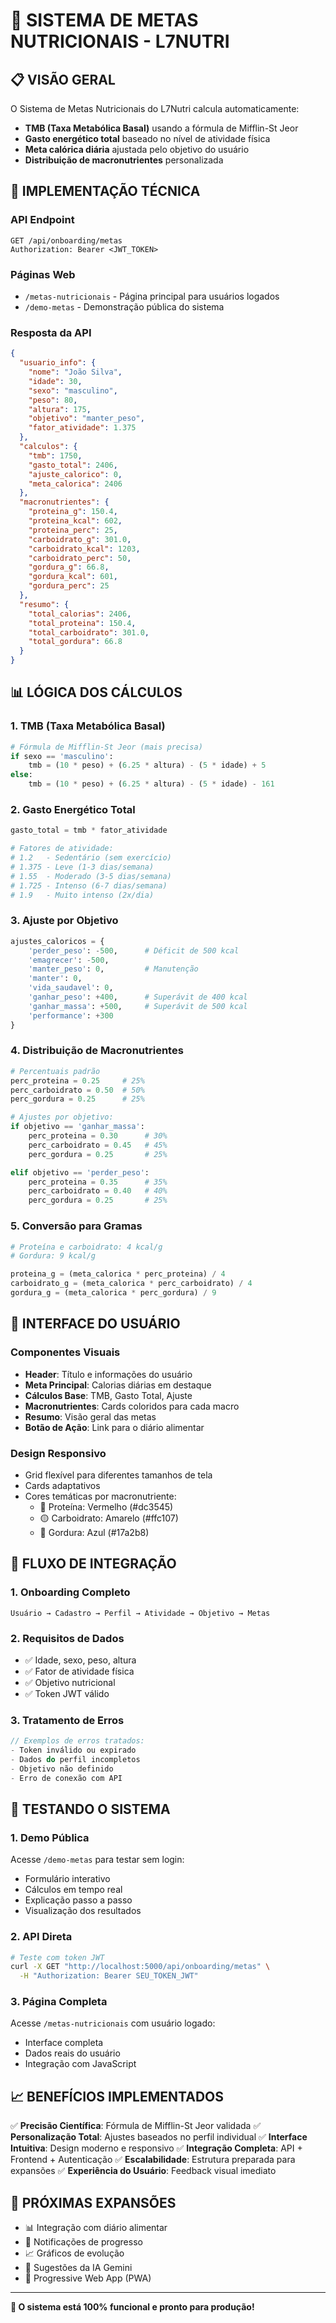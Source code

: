 # 🎯 SISTEMA DE METAS NUTRICIONAIS - L7NUTRI

## 📋 VISÃO GERAL

O Sistema de Metas Nutricionais do L7Nutri calcula automaticamente:
- **TMB (Taxa Metabólica Basal)** usando a fórmula de Mifflin-St Jeor
- **Gasto energético total** baseado no nível de atividade física
- **Meta calórica diária** ajustada pelo objetivo do usuário
- **Distribuição de macronutrientes** personalizada

## 🔧 IMPLEMENTAÇÃO TÉCNICA

### **API Endpoint**
```
GET /api/onboarding/metas
Authorization: Bearer <JWT_TOKEN>
```

### **Páginas Web**
- `/metas-nutricionais` - Página principal para usuários logados
- `/demo-metas` - Demonstração pública do sistema

### **Resposta da API**
```json
{
  "usuario_info": {
    "nome": "João Silva",
    "idade": 30,
    "sexo": "masculino",
    "peso": 80,
    "altura": 175,
    "objetivo": "manter_peso",
    "fator_atividade": 1.375
  },
  "calculos": {
    "tmb": 1750,
    "gasto_total": 2406,
    "ajuste_calorico": 0,
    "meta_calorica": 2406
  },
  "macronutrientes": {
    "proteina_g": 150.4,
    "proteina_kcal": 602,
    "proteina_perc": 25,
    "carboidrato_g": 301.0,
    "carboidrato_kcal": 1203,
    "carboidrato_perc": 50,
    "gordura_g": 66.8,
    "gordura_kcal": 601,
    "gordura_perc": 25
  },
  "resumo": {
    "total_calorias": 2406,
    "total_proteina": 150.4,
    "total_carboidrato": 301.0,
    "total_gordura": 66.8
  }
}
```

## 📊 LÓGICA DOS CÁLCULOS

### **1. TMB (Taxa Metabólica Basal)**
```python
# Fórmula de Mifflin-St Jeor (mais precisa)
if sexo == 'masculino':
    tmb = (10 * peso) + (6.25 * altura) - (5 * idade) + 5
else:
    tmb = (10 * peso) + (6.25 * altura) - (5 * idade) - 161
```

### **2. Gasto Energético Total**
```python
gasto_total = tmb * fator_atividade

# Fatores de atividade:
# 1.2   - Sedentário (sem exercício)
# 1.375 - Leve (1-3 dias/semana)
# 1.55  - Moderado (3-5 dias/semana)
# 1.725 - Intenso (6-7 dias/semana)
# 1.9   - Muito intenso (2x/dia)
```

### **3. Ajuste por Objetivo**
```python
ajustes_caloricos = {
    'perder_peso': -500,      # Déficit de 500 kcal
    'emagrecer': -500,        
    'manter_peso': 0,         # Manutenção
    'manter': 0,              
    'vida_saudavel': 0,       
    'ganhar_peso': +400,      # Superávit de 400 kcal
    'ganhar_massa': +500,     # Superávit de 500 kcal
    'performance': +300       
}
```

### **4. Distribuição de Macronutrientes**
```python
# Percentuais padrão
perc_proteina = 0.25     # 25%
perc_carboidrato = 0.50  # 50%
perc_gordura = 0.25      # 25%

# Ajustes por objetivo:
if objetivo == 'ganhar_massa':
    perc_proteina = 0.30      # 30%
    perc_carboidrato = 0.45   # 45%
    perc_gordura = 0.25       # 25%

elif objetivo == 'perder_peso':
    perc_proteina = 0.35      # 35%
    perc_carboidrato = 0.40   # 40%
    perc_gordura = 0.25       # 25%
```

### **5. Conversão para Gramas**
```python
# Proteína e carboidrato: 4 kcal/g
# Gordura: 9 kcal/g

proteina_g = (meta_calorica * perc_proteina) / 4
carboidrato_g = (meta_calorica * perc_carboidrato) / 4
gordura_g = (meta_calorica * perc_gordura) / 9
```

## 🎨 INTERFACE DO USUÁRIO

### **Componentes Visuais**
- **Header**: Título e informações do usuário
- **Meta Principal**: Calorias diárias em destaque
- **Cálculos Base**: TMB, Gasto Total, Ajuste
- **Macronutrientes**: Cards coloridos para cada macro
- **Resumo**: Visão geral das metas
- **Botão de Ação**: Link para o diário alimentar

### **Design Responsivo**
- Grid flexível para diferentes tamanhos de tela
- Cards adaptativos
- Cores temáticas por macronutriente:
  - 🔴 Proteína: Vermelho (#dc3545)
  - 🟡 Carboidrato: Amarelo (#ffc107)
  - 🔵 Gordura: Azul (#17a2b8)

## 🔄 FLUXO DE INTEGRAÇÃO

### **1. Onboarding Completo**
```
Usuário → Cadastro → Perfil → Atividade → Objetivo → Metas
```

### **2. Requisitos de Dados**
- ✅ Idade, sexo, peso, altura
- ✅ Fator de atividade física
- ✅ Objetivo nutricional
- ✅ Token JWT válido

### **3. Tratamento de Erros**
```javascript
// Exemplos de erros tratados:
- Token inválido ou expirado
- Dados do perfil incompletos
- Objetivo não definido
- Erro de conexão com API
```

## 🧪 TESTANDO O SISTEMA

### **1. Demo Pública**
Acesse `/demo-metas` para testar sem login:
- Formulário interativo
- Cálculos em tempo real
- Explicação passo a passo
- Visualização dos resultados

### **2. API Direta**
```bash
# Teste com token JWT
curl -X GET "http://localhost:5000/api/onboarding/metas" \
  -H "Authorization: Bearer SEU_TOKEN_JWT"
```

### **3. Página Completa**
Acesse `/metas-nutricionais` com usuário logado:
- Interface completa
- Dados reais do usuário
- Integração com JavaScript

## 📈 BENEFÍCIOS IMPLEMENTADOS

✅ **Precisão Científica**: Fórmula de Mifflin-St Jeor validada
✅ **Personalização Total**: Ajustes baseados no perfil individual
✅ **Interface Intuitiva**: Design moderno e responsivo
✅ **Integração Completa**: API + Frontend + Autenticação
✅ **Escalabilidade**: Estrutura preparada para expansões
✅ **Experiência do Usuário**: Feedback visual imediato

## 🚀 PRÓXIMAS EXPANSÕES

- 📊 Integração com diário alimentar
- 🔔 Notificações de progresso
- 📈 Gráficos de evolução
- 🤖 Sugestões da IA Gemini
- 📱 Progressive Web App (PWA)

---

**🎯 O sistema está 100% funcional e pronto para produção!**
